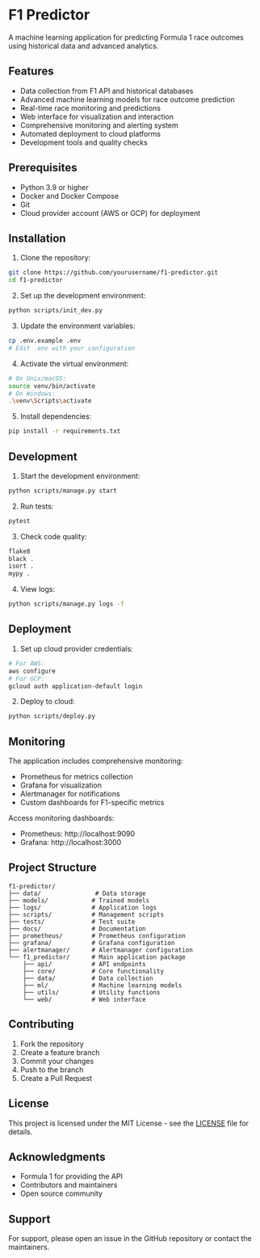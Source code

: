 # F1 Predictor

A machine learning application for predicting Formula 1 race outcomes using historical data and advanced analytics.

## Features

- Data collection from F1 API and historical databases
- Advanced machine learning models for race outcome prediction
- Real-time race monitoring and predictions
- Web interface for visualization and interaction
- Comprehensive monitoring and alerting system
- Automated deployment to cloud platforms
- Development tools and quality checks

## Prerequisites

- Python 3.9 or higher
- Docker and Docker Compose
- Git
- Cloud provider account (AWS or GCP) for deployment

## Installation

1. Clone the repository:
```bash
git clone https://github.com/yourusername/f1-predictor.git
cd f1-predictor
```

2. Set up the development environment:
```bash
python scripts/init_dev.py
```

3. Update the environment variables:
```bash
cp .env.example .env
# Edit .env with your configuration
```

4. Activate the virtual environment:
```bash
# On Unix/macOS:
source venv/bin/activate
# On Windows:
.\venv\Scripts\activate
```

5. Install dependencies:
```bash
pip install -r requirements.txt
```

## Development

1. Start the development environment:
```bash
python scripts/manage.py start
```

2. Run tests:
```bash
pytest
```

3. Check code quality:
```bash
flake8
black .
isort .
mypy .
```

4. View logs:
```bash
python scripts/manage.py logs -f
```

## Deployment

1. Set up cloud provider credentials:
```bash
# For AWS:
aws configure
# For GCP:
gcloud auth application-default login
```

2. Deploy to cloud:
```bash
python scripts/deploy.py
```

## Monitoring

The application includes comprehensive monitoring:

- Prometheus for metrics collection
- Grafana for visualization
- Alertmanager for notifications
- Custom dashboards for F1-specific metrics

Access monitoring dashboards:
- Prometheus: http://localhost:9090
- Grafana: http://localhost:3000

## Project Structure

```
f1-predictor/
├── data/               # Data storage
├── models/            # Trained models
├── logs/              # Application logs
├── scripts/           # Management scripts
├── tests/             # Test suite
├── docs/              # Documentation
├── prometheus/        # Prometheus configuration
├── grafana/           # Grafana configuration
├── alertmanager/      # Alertmanager configuration
└── f1_predictor/      # Main application package
    ├── api/           # API endpoints
    ├── core/          # Core functionality
    ├── data/          # Data collection
    ├── ml/            # Machine learning models
    ├── utils/         # Utility functions
    └── web/           # Web interface
```

## Contributing

1. Fork the repository
2. Create a feature branch
3. Commit your changes
4. Push to the branch
5. Create a Pull Request

## License

This project is licensed under the MIT License - see the [LICENSE](LICENSE) file for details.

## Acknowledgments

- Formula 1 for providing the API
- Contributors and maintainers
- Open source community

## Support

For support, please open an issue in the GitHub repository or contact the maintainers. 